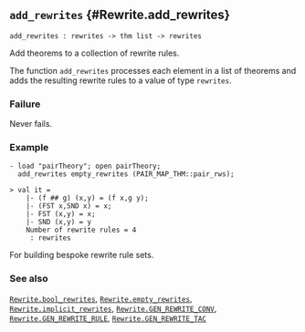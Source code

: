 ## `add_rewrites` {#Rewrite.add_rewrites}


```
add_rewrites : rewrites -> thm list -> rewrites
```



Add theorems to a collection of rewrite rules.


The function `add_rewrites` processes each element in a list of
theorems and adds the resulting rewrite rules to a value of type
`rewrites`.

### Failure

Never fails.

### Example

    
    - load "pairTheory"; open pairTheory;
      add_rewrites empty_rewrites (PAIR_MAP_THM::pair_rws);
    
    > val it =
        |- (f ## g) (x,y) = (f x,g y);
        |- (FST x,SND x) = x;
        |- FST (x,y) = x;
        |- SND (x,y) = y
        Number of rewrite rules = 4
         : rewrites
    




For building bespoke rewrite rule sets.

### See also

[`Rewrite.bool_rewrites`](#Rewrite.bool_rewrites), [`Rewrite.empty_rewrites`](#Rewrite.empty_rewrites), [`Rewrite.implicit_rewrites`](#Rewrite.implicit_rewrites), [`Rewrite.GEN_REWRITE_CONV`](#Rewrite.GEN_REWRITE_CONV), [`Rewrite.GEN_REWRITE_RULE`](#Rewrite.GEN_REWRITE_RULE), [`Rewrite.GEN_REWRITE_TAC`](#Rewrite.GEN_REWRITE_TAC)

